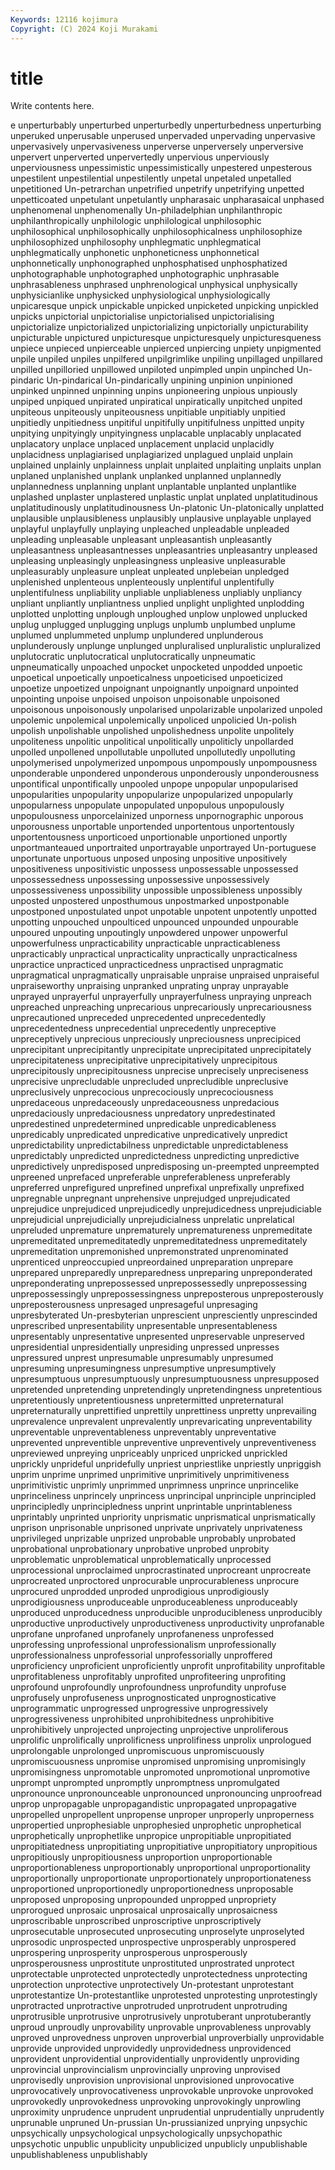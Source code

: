 ```yaml
---
Keywords: 12116 kojimura
Copyright: (C) 2024 Koji Murakami
---
```


# title

Write contents here.



e unperturbably
unperturbed unperturbedly unperturbedness unperturbing unperuked unperusable unperused unpervaded unpervading unpervasive
unpervasively unpervasiveness unperverse unperversely unperversive unpervert unperverted unpervertedly unpervious unperviously
unperviousness unpessimistic unpessimistically unpestered unpesterous unpestilent unpestilential unpestilently unpetal unpetaled
unpetalled unpetitioned Un-petrarchan unpetrified unpetrify unpetrifying unpetted unpetticoated unpetulant unpetulantly
unpharasaic unpharasaical unphased unphenomenal unphenomenally Un-philadelphian unphilanthropic unphilanthropically unphilologic unphilological
unphilosophic unphilosophical unphilosophically unphilosophicalness unphilosophize unphilosophized unphilosophy unphlegmatic unphlegmatical unphlegmatically
unphonetic unphoneticness unphonnetical unphonnetically unphonographed unphosphatised unphosphatized unphotographable unphotographed unphotographic
unphrasable unphrasableness unphrased unphrenological unphysical unphysically unphysicianlike unphysicked unphysiological unphysiologically
unpicaresque unpick unpickable unpicked unpicketed unpicking unpickled unpicks unpictorial unpictorialise
unpictorialised unpictorialising unpictorialize unpictorialized unpictorializing unpictorially unpicturability unpicturable unpictured unpicturesque
unpicturesquely unpicturesqueness unpiece unpieced unpierceable unpierced unpiercing unpiety unpigmented unpile
unpiled unpiles unpilfered unpilgrimlike unpiling unpillaged unpillared unpilled unpilloried unpillowed
unpiloted unpimpled unpin unpinched Un-pindaric Un-pindarical Un-pindarically unpining unpinion unpinioned
unpinked unpinned unpinning unpins unpioneering unpious unpiously unpiped unpiqued unpirated
unpiratical unpiratically unpitched unpited unpiteous unpiteously unpiteousness unpitiable unpitiably unpitied
unpitiedly unpitiedness unpitiful unpitifully unpitifulness unpitted unpity unpitying unpityingly unpityingness
unplacable unplacably unplacated unplacatory unplace unplaced unplacement unplacid unplacidly unplacidness
unplagiarised unplagiarized unplagued unplaid unplain unplained unplainly unplainness unplait unplaited
unplaiting unplaits unplan unplaned unplanished unplank unplanked unplanned unplannedly unplannedness
unplanning unplant unplantable unplanted unplantlike unplashed unplaster unplastered unplastic unplat
unplated unplatitudinous unplatitudinously unplatitudinousness Un-platonic Un-platonically unplatted unplausible unplausibleness unplausibly
unplausive unplayable unplayed unplayful unplayfully unplaying unpleached unpleadable unpleaded unpleading
unpleasable unpleasant unpleasantish unpleasantly unpleasantness unpleasantnesses unpleasantries unpleasantry unpleased unpleasing
unpleasingly unpleasingness unpleasive unpleasurable unpleasurably unpleasure unpleat unpleated unplebeian unpledged
unplenished unplenteous unplenteously unplentiful unplentifully unplentifulness unpliability unpliable unpliableness unpliably
unpliancy unpliant unpliantly unpliantness unplied unplight unplighted unplodding unplotted unplotting
unplough unploughed unplow unplowed unplucked unplug unplugged unplugging unplugs unplumb
unplumbed unplume unplumed unplummeted unplump unplundered unplunderous unplunderously unplunge unplunged
unpluralised unpluralistic unpluralized unplutocratic unplutocratical unplutocratically unpneumatic unpneumatically unpoached unpocket
unpocketed unpodded unpoetic unpoetical unpoetically unpoeticalness unpoeticised unpoeticized unpoetize unpoetized
unpoignant unpoignantly unpoignard unpointed unpointing unpoise unpoised unpoison unpoisonable unpoisoned
unpoisonous unpoisonously unpolarised unpolarizable unpolarized unpoled unpolemic unpolemical unpolemically unpoliced
unpolicied Un-polish unpolish unpolishable unpolished unpolishedness unpolite unpolitely unpoliteness unpolitic
unpolitical unpolitically unpoliticly unpollarded unpolled unpollened unpollutable unpolluted unpollutedly unpolluting
unpolymerised unpolymerized unpompous unpompously unpompousness unponderable unpondered unponderous unponderously unponderousness
unpontifical unpontifically unpooled unpope unpopular unpopularised unpopularities unpopularity unpopularize unpopularized
unpopularly unpopularness unpopulate unpopulated unpopulous unpopulously unpopulousness unporcelainized unporness unpornographic
unporous unporousness unportable unportended unportentous unportentously unportentousness unporticoed unportionable unportioned
unportly unportmanteaued unportraited unportrayable unportrayed Un-portuguese unportunate unportuous unposed unposing
unpositive unpositively unpositiveness unpositivistic unpossess unpossessable unpossessed unpossessedness unpossessing unpossessive
unpossessively unpossessiveness unpossibility unpossible unpossibleness unpossibly unposted unpostered unposthumous unpostmarked
unpostponable unpostponed unpostulated unpot unpotable unpotent unpotently unpotted unpotting unpouched
unpoulticed unpounced unpounded unpourable unpoured unpouting unpoutingly unpowdered unpower unpowerful
unpowerfulness unpracticability unpracticable unpracticableness unpracticably unpractical unpracticality unpractically unpracticalness unpractice
unpracticed unpracticedness unpractised unpragmatic unpragmatical unpragmatically unpraisable unpraise unpraised unpraiseful
unpraiseworthy unpraising unpranked unprating unpray unprayable unprayed unprayerful unprayerfully unprayerfulness
unpraying unpreach unpreached unpreaching unprecarious unprecariously unprecariousness unprecautioned unpreceded unprecedented
unprecedentedly unprecedentedness unprecedential unprecedently unpreceptive unpreceptively unprecious unpreciously unpreciousness unprecipiced
unprecipitant unprecipitantly unprecipitate unprecipitated unprecipitately unprecipitateness unprecipitative unprecipitatively unprecipitous unprecipitously
unprecipitousness unprecise unprecisely unpreciseness unprecisive unprecludable unprecluded unprecludible unpreclusive unpreclusively
unprecocious unprecociously unprecociousness unpredaceous unpredaceously unpredaceousness unpredacious unpredaciously unpredaciousness unpredatory
unpredestinated unpredestined unpredetermined unpredicable unpredicableness unpredicably unpredicated unpredicative unpredicatively unpredict
unpredictability unpredictabilness unpredictable unpredictableness unpredictably unpredicted unpredictedness unpredicting unpredictive unpredictively
unpredisposed unpredisposing un-preempted unpreempted unpreened unprefaced unpreferable unpreferableness unpreferably unpreferred
unprefigured unprefined unprefixal unprefixally unprefixed unpregnable unpregnant unprehensive unprejudged unprejudicated
unprejudice unprejudiced unprejudicedly unprejudicedness unprejudiciable unprejudicial unprejudicially unprejudicialness unprelatic unprelatical
unpreluded unpremature unprematurely unprematureness unpremeditate unpremeditated unpremeditatedly unpremeditatedness unpremeditately unpremeditation
unpremonished unpremonstrated unprenominated unprenticed unpreoccupied unpreordained unpreparation unprepare unprepared unpreparedly
unpreparedness unpreparing unpreponderated unpreponderating unprepossessed unprepossessedly unprepossessing unprepossessingly unprepossessingness unpreposterous
unpreposterously unpreposterousness unpresaged unpresageful unpresaging unpresbyterated Un-presbyterian unprescient unpresciently unprescinded
unprescribed unpresentability unpresentable unpresentableness unpresentably unpresentative unpresented unpreservable unpreserved unpresidential
unpresidentially unpresiding unpressed unpresses unpressured unprest unpresumable unpresumably unpresumed unpresuming
unpresumingness unpresumptive unpresumptively unpresumptuous unpresumptuously unpresumptuousness unpresupposed unpretended unpretending unpretendingly
unpretendingness unpretentious unpretentiously unpretentiousness unpretermitted unpreternatural unpreternaturally unprettified unprettily unprettiness
unpretty unprevailing unprevalence unprevalent unprevalently unprevaricating unpreventability unpreventable unpreventableness unpreventably
unpreventative unprevented unpreventible unpreventive unpreventively unpreventiveness unpreviewed unpreying unpriceably unpriced
unpricked unprickled unprickly unprideful unpridefully unpriest unpriestlike unpriestly unpriggish unprim
unprime unprimed unprimitive unprimitively unprimitiveness unprimitivistic unprimly unprimmed unprimness unprince
unprincelike unprinceliness unprincely unprincess unprincipal unprinciple unprincipled unprincipledly unprincipledness unprint
unprintable unprintableness unprintably unprinted unpriority unprismatic unprismatical unprismatically unprison unprisonable
unprisoned unprivate unprivately unprivateness unprivileged unprizable unprized unprobable unprobably unprobated
unprobational unprobationary unprobative unprobed unprobity unproblematic unproblematical unproblematically unprocessed unprocessional
unproclaimed unprocrastinated unprocreant unprocreate unprocreated unproctored unprocurable unprocurableness unprocure unprocured
unprodded unproded unprodigious unprodigiously unprodigiousness unproduceable unproduceableness unproduceably unproduced unproducedness
unproducible unproducibleness unproducibly unproductive unproductively unproductiveness unproductivity unprofanable unprofane unprofaned
unprofanely unprofaneness unprofessed unprofessing unprofessional unprofessionalism unprofessionally unprofessionalness unprofessorial unprofessorially
unproffered unproficiency unproficient unproficiently unprofit unprofitability unprofitable unprofitableness unprofitably unprofited
unprofiteering unprofiting unprofound unprofoundly unprofoundness unprofundity unprofuse unprofusely unprofuseness unprognosticated
unprognosticative unprogrammatic unprogressed unprogressive unprogressively unprogressiveness unprohibited unprohibitedness unprohibitive unprohibitively
unprojected unprojecting unprojective unproliferous unprolific unprolifically unprolificness unprolifiness unprolix unprologued
unprolongable unprolonged unpromiscuous unpromiscuously unpromiscuousness unpromise unpromised unpromising unpromisingly unpromisingness
unpromotable unpromoted unpromotional unpromotive unprompt unprompted unpromptly unpromptness unpromulgated unpronounce
unpronounceable unpronounced unpronouncing unproofread unprop unpropagable unpropagandistic unpropagated unpropagative unpropelled
unpropellent unpropense unproper unproperly unproperness unpropertied unprophesiable unprophesied unprophetic unprophetical
unprophetically unprophetlike unpropice unpropitiable unpropitiated unpropitiatedness unpropitiating unpropitiative unpropitiatory unpropitious
unpropitiously unpropitiousness unproportion unproportionable unproportionableness unproportionably unproportional unproportionality unproportionally unproportionate
unproportionately unproportionateness unproportioned unproportionedly unproportionedness unproposable unproposed unproposing unpropounded unpropped
unpropriety unprorogued unprosaic unprosaical unprosaically unprosaicness unproscribable unproscribed unproscriptive unproscriptively
unprosecutable unprosecuted unprosecuting unproselyte unproselyted unprosodic unprospected unprospective unprosperably unprospered
unprospering unprosperity unprosperous unprosperously unprosperousness unprostitute unprostituted unprostrated unprotect unprotectable
unprotected unprotectedly unprotectedness unprotecting unprotection unprotective unprotectively Un-protestant unprotestant unprotestantize
Un-protestantlike unprotested unprotesting unprotestingly unprotracted unprotractive unprotruded unprotrudent unprotruding unprotrusible
unprotrusive unprotrusively unprotuberant unprotuberantly unproud unproudly unprovability unprovable unprovableness unprovably
unproved unprovedness unproven unproverbial unproverbially unprovidable unprovide unprovided unprovidedly unprovidedness
unprovidenced unprovident unprovidential unprovidentially unprovidently unproviding unprovincial unprovincialism unprovincially unproving
unprovised unprovisedly unprovision unprovisional unprovisioned unprovocative unprovocatively unprovocativeness unprovokable unprovoke
unprovoked unprovokedly unprovokedness unprovoking unprovokingly unprowling unproximity unprudence unprudent unprudential
unprudentially unprudently unprunable unpruned Un-prussian Un-prussianized unprying unpsychic unpsychically unpsychological
unpsychologically unpsychopathic unpsychotic unpublic unpublicity unpublicized unpublicly unpublishable unpublishableness unpublishably
